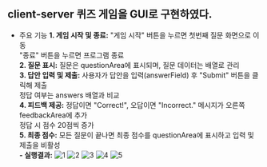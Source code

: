 ## client-server 퀴즈 게임을 GUI로 구현하였다.
- 주요 기능
**1. 게임 시작 및 종료:**
   "게임 시작" 버튼을 누르면 첫번째 질문 화면으로 이동<br/>
   "종료" 버튼을 누르면 프로그램 종료<br/>
**2. 질문 표시:**
   질문은 questionArea에 표시되며, 질문 데이터는 배열로 관리<br/>
**3. 답안 입력 및 제출:**
   사용자가 답안을 입력(answerField) 후 "Submit" 버튼을 클릭해 제출<br/>
   정답 여부는 answers 배열과 비교<br/>
**4. 피드백 제공:**
   정답이면 "Correct!", 오답이면 "Incorrect." 메시지가 오른쪽 feedbackArea에 추가<br/>
   정답 시 점수 20점씩 증가<br/>
**5. 최종 점수:**
   모든 질문이 끝나면 최종 점수를 questionArea에 표시하고 입력 및 제출을 비활성<br/>
**- 실행결과:**
![1](https://github.com/user-attachments/assets/d80f8831-8935-4596-a827-e6e2cb9d321f)
![2](https://github.com/user-attachments/assets/a8542dec-bec6-4d99-b853-b808cd4fb731)
![3](https://github.com/user-attachments/assets/eee4b995-023a-448e-86d8-65ad299e2d69)
![4](https://github.com/user-attachments/assets/cc9ad1e0-84fd-4e64-8e63-de4b05d54ace)
![5](https://github.com/user-attachments/assets/4bb5e710-419a-4b84-a14b-a3be63417db1)
